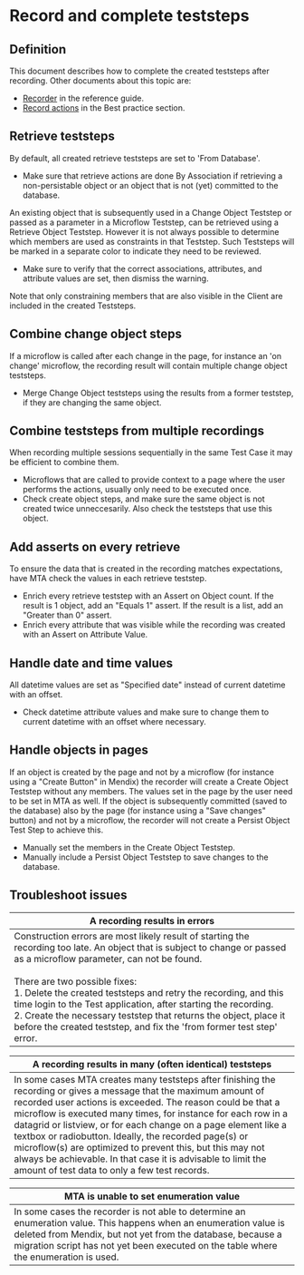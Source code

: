 # Record and complete teststeps

## Definition

This document describes how to complete the created teststeps after recording.
Other documents about this topic are:
- [Recorder](../../recording) in the reference guide.
- [Record actions](../bestpractice/record-actions) in the Best practice section.

## Retrieve teststeps

By default, all created retrieve teststeps are set to 'From Database'.

- Make sure that retrieve actions are done By Association if retrieving a non-persistable object or an object that is not (yet) committed to the database.

An existing object that is subsequently used in a Change Object Teststep or passed as a parameter in a Microflow Teststep, can be retrieved using a Retrieve Object Teststep. However it is not always possible to determine which members are used as constraints in that Teststep. Such Teststeps will be marked in a separate color to indicate they need to be reviewed. 

- Make sure to verify that the correct associations, attributes, and attribute values are set, then dismiss the warning.

Note that only constraining members that are also visible in the Client are included in the created Teststeps.

## Combine change object steps

If a microflow is called after each change in the page, for instance an 'on change' microflow, the recording result will contain multiple change object teststeps.

- Merge Change Object teststeps using the results from a former teststep, if they are changing the same object.

## Combine teststeps from multiple recordings

When recording multiple sessions sequentially in the same Test Case it may be efficient to combine them. 

- Microflows that are called to provide context to a page where the user performs the actions, usually only need to be executed once.
- Check create object steps, and make sure the same object is not created twice unneccesarily. Also check the teststeps that use this object.

## Add asserts on every retrieve

To ensure the data that is created in the recording matches expectations, have MTA check the values in each retrieve teststep.

- Enrich every retrieve teststep with an Assert on Object count. If the result is 1 object, add an "Equals 1" assert. If the result is a list, add an "Greater than 0" assert.
- Enrich every attribute that was visible while the recording was created with an Assert on Attribute Value. 

## Handle date and time values

All datetime values are set as "Specified date" instead of current datetime with an offset.
- Check datetime attribute values and make sure to change them to current datetime with an offset where necessary. 

## Handle objects in pages

If an object is created by the page and not by a microflow (for instance using a "Create Button" in Mendix) the recorder will create a Create Object Teststep without any members. The values set in the page by the user need to be set in MTA as well. If the object is subsequently committed (saved to the database) also by the page (for instance using a "Save changes" button) and not by a microflow, the recorder will not create a Persist Object Test Step to achieve this. 
- Manually set the members in the Create Object Teststep.
- Manually include a Persist Object Teststep to save changes to the database.


## Troubleshoot issues

| A recording results in errors                                                                                                                                                                                                                                                                                                                                                                                                                                                                                 |
| ------------------------------------------------------------------------------------------------------------------------------------------------------------------------------------------------------------------------------------------------------------------------------------------------------------------------------------------------------------------------------------------------------------------------------------------------------------------------------------------------------------- |
| Construction errors are most likely result of starting the recording too late. An object that is subject to change or passed as a microflow parameter, can not be found. <br/><br/> There are two possible fixes: <br/> 1. Delete the created teststeps and retry the recording, and this time login to the Test application, after starting the recording. <br/>  2. Create the necessary teststep that returns the object, place it before the created teststep, and fix the 'from former test step' error. |


| A recording results in many (often identical) teststeps                                                                                                                                                                                                                                                                                                                                                                                                                                                                                                     |
| ----------------------------------------------------------------------------------------------------------------------------------------------------------------------------------------------------------------------------------------------------------------------------------------------------------------------------------------------------------------------------------------------------------------------------------------------------------------------------------------------------------------------------------------------------------- |
| In some cases MTA creates many teststeps after finishing the recording or gives a message that the maximum amount of recorded user actions is exceeded. The reason could be that a microflow is executed many times, for instance for each row in a datagrid or listview, or for each change on a page element like a textbox or radiobutton. Ideally, the recorded page(s) or microflow(s) are optimized to prevent this, but this may not always be achievable. In that case it is advisable to limit the amount of test data to only a few test records. |


| MTA is unable to set enumeration value                                                                                                                                                                                                                                   |
| ------------------------------------------------------------------------------------------------------------------------------------------------------------------------------------------------------------------------------------------------------------------------ |
| In some cases the recorder is not able to determine an enumeration value. This happens when an enumeration value is deleted from Mendix, but not yet from the database, because a migration script has not yet been executed on the table where the enumeration is used. |
